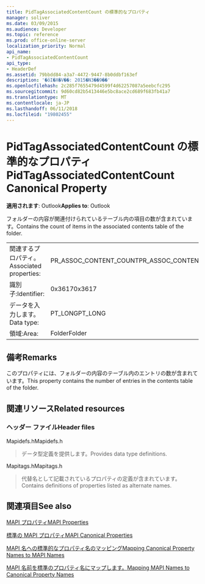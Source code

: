 ```yaml
---
title: PidTagAssociatedContentCount の標準的なプロパティ
manager: soliver
ms.date: 03/09/2015
ms.audience: Developer
ms.topic: reference
ms.prod: office-online-server
localization_priority: Normal
api_name:
- PidTagAssociatedContentCount
api_type:
- HeaderDef
ms.assetid: 79bbdd84-a3a7-4472-9447-8b0ddbf163ef
description: '�ŏI�X�V��: 2015�N3��9��'
ms.openlocfilehash: 2c285f7655479d4599f4d62257087a5eebcfc295
ms.sourcegitcommit: 9d60cd82b5413446e5bc8ace2cd689f683fb41a7
ms.translationtype: MT
ms.contentlocale: ja-JP
ms.lasthandoff: 06/11/2018
ms.locfileid: "19802455"
---
```

# <a name="pidtagassociatedcontentcount-canonical-property"></a><span data-ttu-id="e7e67-103">PidTagAssociatedContentCount の標準的なプロパティ</span><span class="sxs-lookup"><span data-stu-id="e7e67-103">PidTagAssociatedContentCount Canonical Property</span></span>

  
  
<span data-ttu-id="e7e67-104">**適用されます**: Outlook</span><span class="sxs-lookup"><span data-stu-id="e7e67-104">**Applies to**: Outlook</span></span> 
  
<span data-ttu-id="e7e67-105">フォルダーの内容が関連付けられているテーブル内の項目の数が含まれています。</span><span class="sxs-lookup"><span data-stu-id="e7e67-105">Contains the count of items in the associated contents table of the folder.</span></span>
  
|||
|:-----|:-----|
|<span data-ttu-id="e7e67-106">関連するプロパティ。</span><span class="sxs-lookup"><span data-stu-id="e7e67-106">Associated properties:</span></span>  <br/> |<span data-ttu-id="e7e67-107">PR_ASSOC_CONTENT_COUNT</span><span class="sxs-lookup"><span data-stu-id="e7e67-107">PR_ASSOC_CONTENT_COUNT</span></span>  <br/> |
|<span data-ttu-id="e7e67-108">識別子:</span><span class="sxs-lookup"><span data-stu-id="e7e67-108">Identifier:</span></span>  <br/> |<span data-ttu-id="e7e67-109">0x3617</span><span class="sxs-lookup"><span data-stu-id="e7e67-109">0x3617</span></span>  <br/> |
|<span data-ttu-id="e7e67-110">データを入力します。</span><span class="sxs-lookup"><span data-stu-id="e7e67-110">Data type:</span></span>  <br/> |<span data-ttu-id="e7e67-111">PT_LONG</span><span class="sxs-lookup"><span data-stu-id="e7e67-111">PT_LONG</span></span>  <br/> |
|<span data-ttu-id="e7e67-112">領域:</span><span class="sxs-lookup"><span data-stu-id="e7e67-112">Area:</span></span>  <br/> |<span data-ttu-id="e7e67-113">Folder</span><span class="sxs-lookup"><span data-stu-id="e7e67-113">Folder</span></span>  <br/> |
   
## <a name="remarks"></a><span data-ttu-id="e7e67-114">備考</span><span class="sxs-lookup"><span data-stu-id="e7e67-114">Remarks</span></span>

<span data-ttu-id="e7e67-115">このプロパティには、フォルダーの内容のテーブル内のエントリの数が含まれています。</span><span class="sxs-lookup"><span data-stu-id="e7e67-115">This property contains the number of entries in the contents table of the folder.</span></span> 
  
## <a name="related-resources"></a><span data-ttu-id="e7e67-116">関連リソース</span><span class="sxs-lookup"><span data-stu-id="e7e67-116">Related resources</span></span>

### <a name="header-files"></a><span data-ttu-id="e7e67-117">ヘッダー ファイル</span><span class="sxs-lookup"><span data-stu-id="e7e67-117">Header files</span></span>

<span data-ttu-id="e7e67-118">Mapidefs.h</span><span class="sxs-lookup"><span data-stu-id="e7e67-118">Mapidefs.h</span></span>
  
> <span data-ttu-id="e7e67-119">データ型定義を提供します。</span><span class="sxs-lookup"><span data-stu-id="e7e67-119">Provides data type definitions.</span></span>
    
<span data-ttu-id="e7e67-120">Mapitags.h</span><span class="sxs-lookup"><span data-stu-id="e7e67-120">Mapitags.h</span></span>
  
> <span data-ttu-id="e7e67-121">代替名として記載されているプロパティの定義が含まれています。</span><span class="sxs-lookup"><span data-stu-id="e7e67-121">Contains definitions of properties listed as alternate names.</span></span>
    
## <a name="see-also"></a><span data-ttu-id="e7e67-122">関連項目</span><span class="sxs-lookup"><span data-stu-id="e7e67-122">See also</span></span>



[<span data-ttu-id="e7e67-123">MAPI プロパティ</span><span class="sxs-lookup"><span data-stu-id="e7e67-123">MAPI Properties</span></span>](mapi-properties.md)
  
[<span data-ttu-id="e7e67-124">標準の MAPI プロパティ</span><span class="sxs-lookup"><span data-stu-id="e7e67-124">MAPI Canonical Properties</span></span>](mapi-canonical-properties.md)
  
[<span data-ttu-id="e7e67-125">MAPI 名への標準的なプロパティ名のマッピング</span><span class="sxs-lookup"><span data-stu-id="e7e67-125">Mapping Canonical Property Names to MAPI Names</span></span>](mapping-canonical-property-names-to-mapi-names.md)
  
[<span data-ttu-id="e7e67-126">MAPI 名前を標準のプロパティ名にマップします。</span><span class="sxs-lookup"><span data-stu-id="e7e67-126">Mapping MAPI Names to Canonical Property Names</span></span>](mapping-mapi-names-to-canonical-property-names.md)

